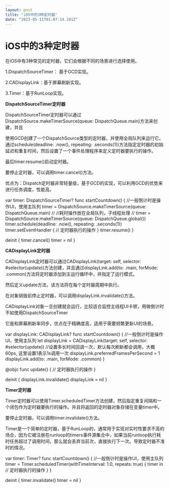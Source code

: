 ```yaml
---
layout: post
title: "iOS中的3种定时器"
date: "2023-05-11T01:07:14.101Z"
---
```

iOS中的3种定时器
==========

在iOS中有3种常见的定时器，它们会根据不同的场景进行选择使用。

1.DispatchSourceTimer： 基于GCD实现。

2.CADisplayLink：基于屏幕刷新实现。

3.Timer：基于RunLoop实现。

  

**DispatchSourceTimer定时器**

DispatchSourceTimer定时器可以通过DispatchSource.makeTimerSource(queue: DispatchQueue.main)方法来创建，并且

使用GCD创建了一个DispatchSource类型的定时器，并使用全局队列来运行它。通过schedule(deadline: .now(), repeating: .seconds(1))方法指定定时器的初始延迟和重复时间，然后设置了一个事件处理程序来定义定时器要执行的操作。

最后timer.resume()启动定时器。

要停止定时器，可以调用timer.cancel()方法。

优点为：Dispatch定时器非常轻量级，基于GCD的实现，可以利用GCD的优势来进行任务调度，性能高。

var timer: DispatchSourceTimer?
func startCountdown() {
    //一般倒计时是操作UI，使用主队列
    timer = DispatchSource.makeTimerSource(queue: DispatchQueue.main)
    // //耗时操作放在全局队列，子线程处理
    // timer = DispatchSource.makeTimerSource(queue: DispatchQueue.global())
    timer.schedule(deadline: .now(), repeating: .seconds(1))
    timer.setEventHandler {
        // 定时器执行的操作
    }
    timer.resume()
}

deinit {
    timer.cancel()
    timer = nil
}

**CADisplayLink定时器**

CADisplayLink定时器可以通过CADisplayLink(target: self, selector: #selector(update))方法创建，并且通过displayLink.add(to: .main, forMode: .common)方法将定时器添加到主运行循环中，并指定了运行模式。

然后定义update方法，该方法将在每个定时器周期中执行。

在对象销毁前停止定时器，可以调用displayLink.invalidate()方法。

CADisplayLink对象一旦创建就会运行，比较适合监控主线程UI卡顿，用做倒计时不如使用DispatchSourceTimer

它是和屏幕刷新率同步，优点在于精确度高，适用于需要频繁更新UI的场景。

var displayLink: CADisplayLink?
func startCountdown() {
    //一般倒计时是操作UI，使用主队列
    let displayLink = CADisplayLink(target: self, selector: #selector(update))
    //设置多长时间回调一次，默认每次刷新都会调用，大概60ps, 这里设置1表示1s调用一次
    displayLink.preferredFramesPerSecond = 1
    displayLink.add(to: .main, forMode: .common)
}

@objc func update() {
    // 定时器执行的操作
}

deinit {
    displayLink.invalidate()
    displayLink = nil
}

**Timer定时器**

Timer定时器可以使用Timer.scheduledTimer方法创建，然后指定重复间隔和一个闭包作为定时器要执行的操作。并且将返回的定时器对象存储在变量timer中。

要停止定时器，可以调用timer.invalidate()方法。

Timer是一个简单的定时器，基于RunLoop的，通常用于实现对实时性要求不高的场合，因为它被注册在runloop的timers事件源集合中，如果当前runloop执行耗时任务超过了调用时间，那么就会丢弃当前次，直接执行下一次。导致定时器不准时的情况。

var timer: Timer?
func startCountdown() {
    //一般倒计时是操作UI，使用主队列
    timer = Timer.scheduledTimer(withTimeInterval: 1.0, repeats: true) { timer in
    // 定时器执行的操作
    }
}

deinit {
    timer.invalidate()
    timer = nil
}